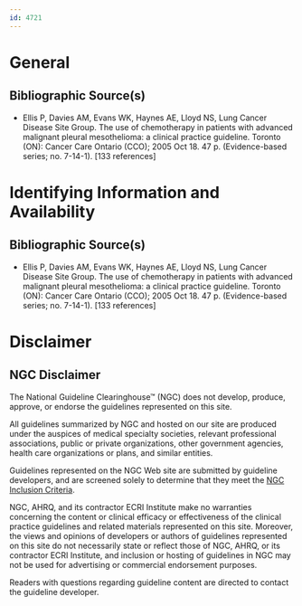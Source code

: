 ```yaml
---
id: 4721
---
```


# General

## Bibliographic Source(s)

- Ellis P, Davies AM, Evans WK, Haynes AE, Lloyd NS, Lung Cancer Disease Site Group. The use of chemotherapy in patients with advanced malignant pleural mesothelioma: a clinical practice guideline. Toronto (ON): Cancer Care Ontario (CCO); 2005 Oct 18. 47 p. (Evidence-based series; no. 7-14-1). [133 references]

# Identifying Information and Availability

## Bibliographic Source(s)

- Ellis P, Davies AM, Evans WK, Haynes AE, Lloyd NS, Lung Cancer Disease Site Group. The use of chemotherapy in patients with advanced malignant pleural mesothelioma: a clinical practice guideline. Toronto (ON): Cancer Care Ontario (CCO); 2005 Oct 18. 47 p. (Evidence-based series; no. 7-14-1). [133 references]

# Disclaimer

## NGC Disclaimer

The National Guideline Clearinghouse™ (NGC) does not develop, produce, approve, or endorse the guidelines represented on this site.

All guidelines summarized by NGC and hosted on our site are produced under the auspices of medical specialty societies, relevant professional associations, public or private organizations, other government agencies, health care organizations or plans, and similar entities.

Guidelines represented on the NGC Web site are submitted by guideline developers, and are screened solely to determine that they meet the [NGC Inclusion Criteria](/help-and-about/summaries/inclusion-criteria).

NGC, AHRQ, and its contractor ECRI Institute make no warranties concerning the content or clinical efficacy or effectiveness of the clinical practice guidelines and related materials represented on this site. Moreover, the views and opinions of developers or authors of guidelines represented on this site do not necessarily state or reflect those of NGC, AHRQ, or its contractor ECRI Institute, and inclusion or hosting of guidelines in NGC may not be used for advertising or commercial endorsement purposes.

Readers with questions regarding guideline content are directed to contact the guideline developer.

